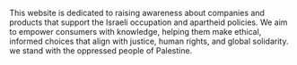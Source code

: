  This website is dedicated to raising awareness about companies and products that support the Israeli occupation and apartheid policies. We aim to empower consumers with knowledge, helping them make ethical, informed choices that align with justice, human rights, and global solidarity. we stand with the oppressed people of Palestine.
                                                                                    
